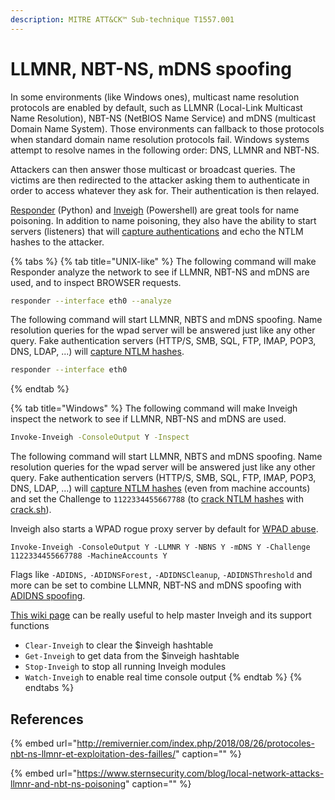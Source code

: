 ```yaml
---
description: MITRE ATT&CK™ Sub-technique T1557.001
---
```


# LLMNR, NBT-NS, mDNS spoofing

In some environments \(like Windows ones\), multicast name resolution protocols are enabled by default, such as LLMNR \(Local-Link Multicast Name Resolution\), NBT-NS \(NetBIOS Name Service\) and mDNS \(multicast Domain Name System\). Those environments can fallback to those protocols when standard domain name resolution protocols fail. Windows systems attempt to resolve names in the following order: DNS, LLMNR and NBT-NS.

Attackers can then answer those multicast or broadcast queries. The victims are then redirected to the attacker asking them to authenticate in order to access whatever they ask for. Their authentication is then relayed.

[Responder](https://github.com/SpiderLabs/Responder) \(Python\) and [Inveigh](https://github.com/Kevin-Robertson/Inveigh) \(Powershell\) are great tools for name poisoning. In addition to name poisoning, they also have the ability to start servers \(listeners\) that will [capture authentications](../ntlm/capture.md) and echo the NTLM hashes to the attacker.

{% tabs %}
{% tab title="UNIX-like" %}
The following command will make Responder analyze the network to see if LLMNR, NBT-NS and mDNS are used, and to inspect BROWSER requests.

```bash
responder --interface eth0 --analyze
```

The following command will start LLMNR, NBTS and mDNS spoofing. Name resolution queries for the wpad server will be answered just like any other query. Fake authentication servers \(HTTP/S, SMB, SQL, FTP, IMAP, POP3, DNS, LDAP, ...\) will [capture NTLM hashes](../ntlm/capture.md).

```bash
responder --interface eth0
```
{% endtab %}

{% tab title="Windows" %}
The following command will make Inveigh inspect the network to see if LLMNR, NBT-NS and mDNS are used.

```bash
Invoke-Inveigh -ConsoleOutput Y -Inspect
```

The following command will start LLMNR, NBTS and mDNS spoofing. Name resolution queries for the wpad server will be answered just like any other query. Fake authentication servers \(HTTP/S, SMB, SQL, FTP, IMAP, POP3, DNS, LDAP, ...\) will [capture NTLM hashes](../ntlm/capture.md) \(even from machine accounts\) and set the Challenge to `1122334455667788` \(to [crack NTLM hashes](../credentials/cracking.md#practice) with [crack.sh](https://crack.sh/)\).

Inveigh also starts a WPAD rogue proxy server by default for [WPAD abuse](wpad-spoofing.md).

```text
Invoke-Inveigh -ConsoleOutput Y -LLMNR Y -NBNS Y -mDNS Y -Challenge 1122334455667788 -MachineAccounts Y
```

Flags like `-ADIDNS,` `-ADIDNSForest,` `-ADIDNSCleanup`, `-ADIDNSThreshold` and more can be set to combine LLMNR, NBT-NS and mDNS spoofing with [ADIDNS spoofing](adidns-spoofing.md).

[This wiki page](https://github.com/Kevin-Robertson/Inveigh/wiki/Basics) can be really useful to help master Inveigh and its support functions

* `Clear-Inveigh` to clear the $inveigh hashtable
* `Get-Inveigh` to get data from the $inveigh hashtable
* `Stop-Inveigh` to stop all running Inveigh modules
* `Watch-Inveigh` to enable real time console output
{% endtab %}
{% endtabs %}

## References

{% embed url="http://remivernier.com/index.php/2018/08/26/protocoles-nbt-ns-llmnr-et-exploitation-des-failles/" caption="" %}

{% embed url="https://www.sternsecurity.com/blog/local-network-attacks-llmnr-and-nbt-ns-poisoning" caption="" %}

